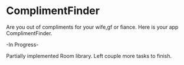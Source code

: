 # ComplimentFinder

Are you out of compliments for your wife,gf or fiance. Here is your app ComplimentFinder.

 -In Progress-

Partially implemented Room library. Left couple more tasks to finish.
